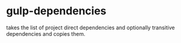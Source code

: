 # gulp-dependencies
takes the list of project direct dependencies and optionally transitive dependencies and copies them.
